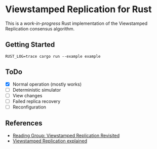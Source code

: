 # Viewstamped Replication for Rust

This is a _work-in-progress_ Rust implementation of the Viewstamped Replication consensus algorithm.

## Getting Started

```
RUST_LOG=trace cargo run --example example
```

## ToDo

* [x] Normal operation (mostly works)
* [ ] Deterministic simulator
* [ ] View changes 
* [ ] Failed replica recovery
* [ ] Reconfiguration

## References

* [Reading Group: Viewstamped Replication Revisited](http://charap.co/reading-group-viewstamped-replication-revisited/)
* [Viewstamped Replication explained](https://blog.brunobonacci.com/2018/07/15/viewstamped-replication-explained/)

